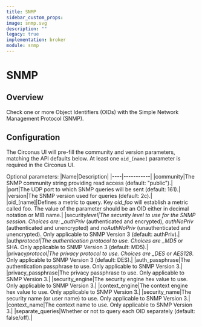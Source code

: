 ```yaml
---
title: SNMP
sidebar_custom_props:
image: snmp.svg
description: ""
legacy: true
implementation: broker
module: snmp
---
```


# SNMP

## Overview

Check one or more Object Identifiers (OIDs) with the Simple Network Management Protocol (SNMP).

## Configuration

The Circonus UI will pre-fill the community and version parameters, matching the API defaults below. At least one `oid_[name]` parameter is required in the Circonus UI.

Optional parameters:
|Name|Description|
|----|-----------|
|community|The SNMP community string providing read access (default: "public").|
|port|The UDP port to which SNMP queries will be sent (default: 161).|
|version|The SNMP version used for queries (default: 2c).|
|oid\_[name]|Defines a metric to query. Key _oid_foo_ will establish a metric called foo. The value of the parameter should be an OID either in decimal notation or MIB name.|
|security*level|The security level to use for the SNMP session. Choices are: \_authPriv* (authenticated and encrypted), _authNoPriv_ (authenticated and unencrypted) and _noAuthNoPriv_ (unauthenticated and unencrypted). Only applicable to SNMP Version 3 (default: authPriv).|
|auth*protocol|The authentication protocol to use. Choices are \_MD5* or SHA. Only applicable to SNMP Version 3 (default: MD5).|
|privacy*protocol|The privacy protocol to use. Choices are \_DES* or _AES128_. Only applicable to SNMP Version 3 (default: DES).|
|auth_passphrase|The authentication passphrase to use. Only applicable to SNMP Version 3.|
|privacy_passphrase|The privacy passphrase to use. Only applicable to SNMP Version 3.|
|security_engine|The security engine hex value to use. Only applicable to SNMP Version 3.|
|context_engine|The context engine hex value to use. Only applicable to SNMP Version 3.|
|security_name|The security name (or user name) to use. Only applicable to SNMP Version 3.|
|context_name|The context name to use. Only applicable to SNMP Version 3.|
|separate_queries|Whether or not to query each OID separately (default: false/off).|
